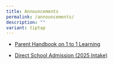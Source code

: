 ```yaml
---
title: Announcements
permalink: /announcements/
description: ""
variant: tiptap
---
```

<ul>
<li>
<p><a href="/files/1-to-1-Learning.pdf" rel="noopener noreferrer nofollow" target="_blank">Parent Handbook on 1 to 1 Learning</a>
</p>
</li>
<li>
<p><a href="https://go.gov.sg/bgssdsaexercise2024" rel="noopener noreferrer nofollow" target="_blank">Direct School Admission (2025 Intake)</a>
</p>
</li>
</ul>
<p></p>